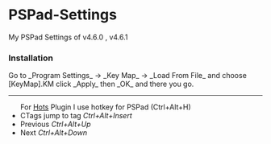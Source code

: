 # PSPad-Settings
My PSPad Settings of v4.6.0 , v4.6.1

### Installation
<p>Go to _Program Settings_ -> _Key Map_ -> _Load From File_ and choose [KeyMap].KM click _Apply_ then _OK_ and there you go.</p>
<hr />
<ul>For <a href="http://hots.sourceforge.net/help_install.html" target="_blank">Hots</a> Plugin I use hotkey for PSPad (Ctrl+Alt+H)
  <li>CTags jump to tag <em>Ctrl+Alt+Insert</em></li>
  <li>Previous <em>Ctrl+Alt+Up</em></li>
  <li>Next <em>Ctrl+Alt+Down</em></li>
</ul>




